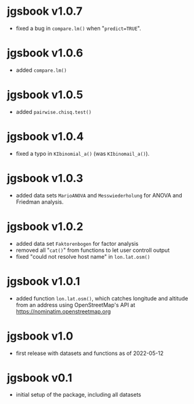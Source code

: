 # jgsbook v1.0.7

* fixed a bug in `compare.lm()` when "`predict=TRUE`".

# jgsbook v1.0.6

* added `compare.lm()`


# jgsbook v1.0.5

* added `pairwise.chisq.test()`

# jgsbook v1.0.4

* fixed a typo in `KIbinomial_a()` (was `KIbinomail_a()`).

# jgsbook v1.0.3

* added data sets `MarioANOVA` and `Messwiederholung` for ANOVA and Friedman analysis.

# jgsbook v1.0.2

* added data set `Faktorenbogen` for factor analysis
* removed all "`cat()`" from functions to let user controll output
* fixed "could not resolve host name" in `lon.lat.osm()`


# jgsbook v1.0.1

* added function `lon.lat.osm()`, which catches longitude and altitude from an address using OpenStreetMap's API at <https://nominatim.openstreetmap.org>

# jgsbook v1.0

* first release with datasets and functions as of 2022-05-12

# jgsbook v0.1

* initial setup of the package, including all datasets


